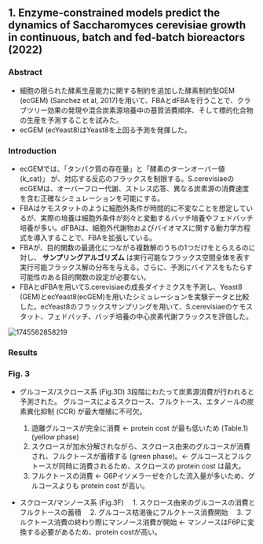 ## 1. Enzyme-constrained models predict the dynamics of Saccharomyces cerevisiae growth in continuous, batch and fed-batch bioreactors (2022)

### Abstract
- 細胞の限られた酵素生産能力に関する制約を追加した酵素制約型GEM (ecGEM) (Sanchez et al, 2017)を用いて、FBAとdFBAを行うことで、クラブツリー効果の発現や混合炭素源培養中の基質消費順序、そして標的化合物の生産を予測することを試みた。
- ecGEM (ecYeast8)はYeast8を上回る予測を発揮した。

### Introduction
- ecGEMでは、「タンパク質の存在量」と「酵素のターンオーバー値 (k_cat)」 が、対応する反応のフラックスを制限する。S.cerevisiaeのecGEMは、オーバーフロー代謝、ストレス応答、異なる炭素源の消費速度を含む正確なシミュレーションを可能にする。
- FBAはケモスタットのように細胞外条件が時間的に不変なことを想定しているが、実際の培養は細胞外条件が刻々と変動するバッチ培養やフェドバッチ培養が多い。dFBAは、細胞外代謝物およびバイオマスに関する動力学方程式を導入することで、FBAを拡張している。
- FBAが、目的関数の最適化につながる複数解のうちの1つだけをとらえるのに対し、 **サンプリングアルゴリズム** は実行可能なフラックス空間全体を表す実行可能フラックス解の分布を与える。さらに、予測にバイアスをもたらす可能性のある目的関数の設定が必要ない。
- FBAとdFBAを用いてS.cerevisiaeの成長ダイナミクスを予測し、Yeast8 (GEM)とecYeast8(ecGEM)を用いたシミュレーションを実験データと比較した。ecYeast8のフラックスサンプリングを用いて、S.cerevisiaeのケモスタット、フェドバッチ、バッチ培養の中心炭素代謝フラックスを評価した。

![1745562858219](image/論文メモ/1745562858219.png)







### Results

### Fig. 3
- グルコース/スクロース系 (Fig.3D)
  3段階にわたって炭素源消費が行われると予測された。
  グルコースによるスクロース、フルクトース、エタノールの炭素異化抑制 (CCR) が最大増殖に不可欠。
  1. 遊離グルコースが完全に消費 ← protein cost が最も低いため (Table.1) (yellow phase)
  2. スクロースが加水分解されながら、スクロース由来のグルコースが消費され、フルクトースが蓄積する (green phase)。← グルコースとフルクトースが同時に消費されるため、スクロースの protein cost は最大。
  3. フルクトースの消費 ← G6Pイソメラーゼを介した流入量が多いため、グルコースよりも protein cost が高い。

- スクロース/マンノース系 (Fig.3F)
　1. スクロース由来のグルコースの消費とフルクトースの蓄積
　2. グルコース枯渇後にフルクトース消費開始
　3. フルクトース消費の終わり際にマンノース消費が開始 ← マンノースはF6Pに変換する必要があるため、protein costが高い。

